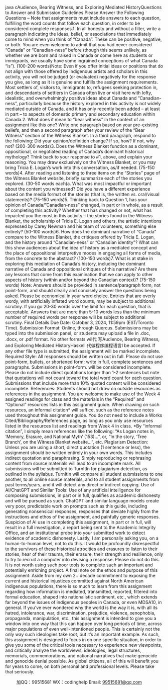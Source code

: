 java cAudience, Bearing Witness, and Exploring Mediated HistoryQuestions to Answer and Submission Guidelines
Please Answer the Following Questions – Note that assignments must include answers to each question, fulfilling the word counts that follow each question, in order to be considered complete responses.1. In all honesty and without a filter, write a paragraph indicating the ideas, belief, or associations that immediately come to mind when you think of “Canada”. These can be positive, negative, or both. You are even welcome to admit that you had never considered “Canada” or “Canadian-ness” before (though this seems unlikely, as whether we are born and raised in Canada or come here as students or immigrants, we usually have some ingrained conceptions of what Canada “is”). (100-200 words)Note: Even if you offer initial ideas or positions that do not align with those offered by indigenous artists and scholars in this activity, you will not be judged (or evaluated) negatively for the response you give, as long as it is genuine and fulfills the assignment requirements. Most settlers of, visitors to, immigrants to, refugees seeking protection in, and descendants of settlers in Canada often live or visit here with lofty, idealistic, and overwhelmingly positive ideas about Canada and “Canadian-ness”, particularly because the history explored in this activity is not widely mediated outside of Canada, and it has only recently been added – at least in part – to aspects of domestic primary and secondary education within Canada.2. What does it mean to “bear witness” in the context of an assignment like this one? Write one paragraph based on your pre-existing beliefs, and then a second paragraph after your review of the “Bear Witness” section of the Witness Blanket. In a third paragraph, respond to the following: Did your opinion/definition change? If so, how? If not, why not? (200-300 words)3. Does the Witness Blanket function as a dominant, oppositional, or negotiated reading of Canada’s dominant historical mythology? Think back to your response to #1, above, and explain your reasoning. You may draw exclusively on the Witness Blanket, or you may bring Tricia E. Logan’s work into this conversation, as/if needed. (75-150 words)4. After reading and listening to three items on the “Stories” page of the Witness Blanket website, briefly summarize each of the stories you explored. (30-50 words each)a. What was most impactful or important about the content you witnessed? Did you have a different experience based on the media format of the stories (that is, the written vs. oral/visual statements)? (75-150 words)5. Thinking back to Question 1, has your opinion of Canada/”Canadian-ness” changed, in part or in whole, as a result of completing this activity? Whether that has changed or not, what has impacted you the most in this activity – the stories found in the Witness Blanket, the scholarship of Tricia E. Logan and others, the artistic intentions expressed by Carey Newman and his team of volunteers, something else entirely? (50-100 words)6. How does the dominant narrative of “Canada” compare to the Witness Blanket, the critiques offered by Tricia E. Logan, and the history around “Canadian-ness” or “Canadian identity”? What can this show audiences about the idea of history as a mediated concept and the place of oppositional interpretive modes in engaging all forms of media, from the concrete to the abstract? (100-150 words)7. What is at stake in exploring this mediation of Canada’s history, including the dominant narrative of Canada and oppositional critiques of this narrative? Are there any lessons that come from this examination that we can apply to other aspects of history (within and/or beyond the Canadian context)? (75-150 words)
Note: Answers should be provided in sentence/paragraph form, not point-form, and should clearly and concisely answer the questions being asked. Please be economical in your word choice. Entries that are overly wordy, with artificially inflated word counts, may be subject to additional scrutiny. If you go 20-30 words over the limit for each question, that is acceptable. Answers that are more than 5-10 words less than the minimum number of required words per response will be subject to additional scrutiny.
Final Details
Due Date: October 3, 2024, 11:59pm (EST/Toronto Time).
Submission Format: Online, through Quercus. Submissions may be typed into the submission panel, or students may upload a file in .doc, .docx, or .pdf format. No other formats wil代 写Audience, Bearing Witness, and Exploring Mediated HistoryHaskell
代做程序编程语言l be accepted. If any other file type is submitted, the assignment will be marked incomplete.
Required Style: All responses should be written out in full. Please do not use point-form, bullets, or shortened form; write in full, complete sentences and paragraphs. Submissions in point-form. will be considered incomplete. Please do not include direct quotations longer than 1-2 sentences but note that quotations will not count toward the total word count for each question. Submissions that include more than 10% quoted content will be considered incomplete.
References: Students should not draw on outside resources as references in the assignment. You are welcome to make use of the Week 4 assigned readings for class and the materials in the “Required” and “Optional” resources lists in this assignment guide. When drawing on such resources, an informal citation* will suffice, such as the reference notes used throughout this assignment guide. You do not need to include a Works Cited/Bibliography/References page, as long as you only use resources listed in the resources list and readings from Week 4 in class.
*By “informal citation”, I simply mean references like the following:
“As Logan notes in, ‘Memory, Erasure, and National Myth’ (153)…”, or, “In the story, ‘Tree Branch’, on the Witness Blanket website…”, etc.
Plagiarism Detection: Unless you are using a short, direct quotation (1 sentence or less), the assignment should be written entirely in your own words. This includes indirect quotation and paraphrasing. Simply reproducing or rephrasing content from source materials will lead to an incomplete mark. 
All submissions will be submitted to TurnItIn for plagiarism detection, as outlined in the syllabus. TurnItIn will compare all student submissions to one another, to all online source materials, and to all student assignments from past terms/years, and it will detect any direct or indirect copying.
Use of AI/ChatGPT and Similar Tools: Use of any artificial intelligence for composing submissions, in part or in full, qualifies as academic dishonesty and will be pursued as such. ChatGPT and similar language models create very poor, predictable work on prompts such as this guide, including generating nonsensical responses, responses that deviate highly from the instructions and ethos of the assignment, and painfully generic responses. Suspicion of AI use in completing this assignment, in part or in full, will result in a full investigation, a report being sent to the Academic Integrity Office, and an institutional probe into your submitted work to detect evidence of academic dishonesty.
Lastly, I am personally asking you, on a human-to-human level, not to do this. It would be profoundly disrespectful to the survivors of these historical atrocities and erasures to listen to their stories, hear of their trauma, their erasure, their strength and resilience, only to try to recruit a computer into devising a response. Please do not do this. It is not worth using such poor tools to complete such an important and potentially enriching project.
A final note on the ethos and purpose of this assignment: Aside from my own 2+ decade commitment to exposing the current and historical injustices committed against North American indigenous populations, there is so much to learn from this assignment regarding how information is mediated, transmitted, reported, filtered into formal education, shaped into nationalistic sentiment, etc., which extends far beyond the issues of indigenous peoples in Canada, or even MDSA10, in general. If you’ve ever wondered why the world is the way it is, with all its hatred, intolerance, war, discrimination, prejudice, violence, xenophobia, propaganda, manipulation, etc., this assignment is intended to give you a window into one way that this can happen over long periods of time, across major populations of even well-intentioned people. This is certainly not the only way such ideologies take root, but it’s an important example. As such, this assignment is designed to focus in on one specific situation, in order to give you some of the critical tools necessary to experience new viewpoints, and critically analyze the worldviews, ideologies, legal structures, memorials, commemorations, and national narratives that make genocide and genocide denial possible.
As global citizens, all of this will benefit you for years to come, on both personal and professional levels.
Please take that seriously.

         
加QQ：99515681  WX：codinghelp  Email: 99515681@qq.com
